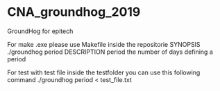 # CNA_groundhog_2019
GroundHog for epitech

For make .exe please use Makefile inside the repositorie
SYNOPSIS
        ./groundhog period
DESCRIPTION
        period the number of days defining a period

For test with test file inside the testfolder you can use this following command
./groundhog period < test_file.txt